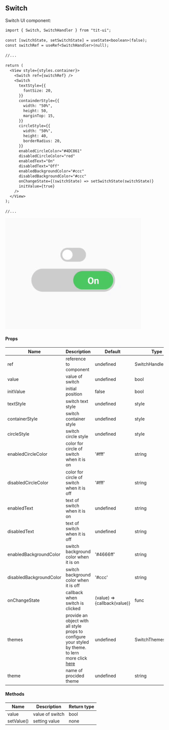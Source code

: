 ## Switch

Switch UI component:

```tsx
import { Switch, SwitchHandler } from "tit-ui";

const [switchState, setSwitchState] = useState<boolean>(false);
const switchRef = useRef<SwitchHandler>(null);

//...

return (
  <View style={styles.container}>
    <Switch ref={switchRef} />
    <Switch
      textStyle={{
        fontSize: 20,
      }}
      containderStyle={{
        width: "50%",
        height: 50,
        marginTop: 15,
      }}
      circleStyle={{
        width: "50%",
        height: 40,
        borderRadius: 20,
      }}
      enabledCircleColor="#4DC861"
      disabledCircleColor="red"
      enabledText="On"
      disabledText="Off"
      enabledBackgroundColor="#ccc"
      disabledBackgroundColor="#ccc"
      onChangeState={(switchState) => setSwitchState(switchState)}
      initValue={true}
    />
  </View>
);

//...
```

![alt switch](https://github.com/blnaxblachbl/tit-ui/blob/main/gifs/switch.gif?raw=true)

#### Props

| Name                    | Description                                                                                                                               | Default                      | Type               |
| ----------------------- | ----------------------------------------------------------------------------------------------------------------------------------------- | ---------------------------- | ------------------ |
| ref                     | reference to component                                                                                                                    | undefined                    | SwitchHandler      |
| value                   | value of switch                                                                                                                           | undefined                    | bool               |
| initValue               | initial position                                                                                                                          | false                        | bool               |
| textStyle               | switch text style                                                                                                                         | undefined                    | style              |
| containerStyle          | switch container style                                                                                                                    | undefined                    | style              |
| circleStyle             | switch circle style                                                                                                                       | undefined                    | style              |
| enabledCircleColor      | color for circle of switch when it is on                                                                                                  | '#fff'                       | string             |
| disabledCircleColor     | color for circle of switch when it is off                                                                                                 | '#fff'                       | string             |
| enabledText             | text of switch when it is on                                                                                                              | undefined                    | string             |
| disabledText            | text of switch when it is off                                                                                                             | undefined                    | string             |
| enabledBackgroundColor  | switch background color when it is on                                                                                                     | '#4666ff'                    | string             |
| disabledBackgroundColor | switch background color when it is off                                                                                                    | '#ccc'                       | string             |
| onChangeState           | callback when switch is clicked                                                                                                           | (value) => {callback(value)} | func               |
| themes                  | provide an object with all style props to configure your styled by theme. to lern more click [here](https://tit-ui.github.io/docs/themes) | undefined                    | SwitchThemesObject |
| theme                   | name of procided theme                                                                                                                    | undefined                    | string             |

#### Methods

| Name       | Description     | Return type |
| ---------- | --------------- | ----------- |
| value      | value of switch | bool        |
| setValue() | setting value   | none        |
